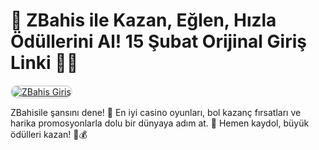 # 🎉 ZBahis ile  Kazan, Eğlen, Hızla Ödüllerini Al! 15 Şubat Orijinal Giriş Linki 💸🔥

<a href="https://t.me/denemeamca" title="Deneme Bonusu Veren Güvenilir Siteler ZBahis">
<a href="https://t.me/denemeamca" title="Tıkla Siteye Git">
    <img src="https://i.imgur.com/38WfHyi.png" alt="ZBahis Giriş" style="max-width: 100%; border: 2px solid #ddd; border-radius: 10px;">
</a>


ZBahisile şansını dene! 🎰 En iyi casino oyunları, bol kazanç fırsatları ve harika promosyonlarla dolu bir dünyaya adım at. 🚀 Hemen kaydol, büyük ödülleri kazan! 💎💰



